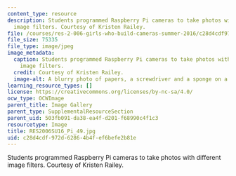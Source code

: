 ```yaml
---
content_type: resource
description: Students programmed Raspberry Pi cameras to take photos with different
  image filters. Courtesy of Kristen Railey.
file: /courses/res-2-006-girls-who-build-cameras-summer-2016/c28d4cdf972d62864b4fef6befe2b81e_RES2006SU16_Pi_49.jpg
file_size: 75335
file_type: image/jpeg
image_metadata:
  caption: Students programmed Raspberry Pi cameras to take photos with different
    image filters.
  credit: Courtesy of Kristen Railey.
  image-alt: A blurry photo of papers, a screwdriver and a sponge on a table.
learning_resource_types: []
license: https://creativecommons.org/licenses/by-nc-sa/4.0/
ocw_type: OCWImage
parent_title: Image Gallery
parent_type: SupplementalResourceSection
parent_uid: 503fb091-da38-ea4f-d201-f68990c4f1c3
resourcetype: Image
title: RES2006SU16_Pi_49.jpg
uid: c28d4cdf-972d-6286-4b4f-ef6befe2b81e
---
```

Students programmed Raspberry Pi cameras to take photos with different image filters. Courtesy of Kristen Railey.